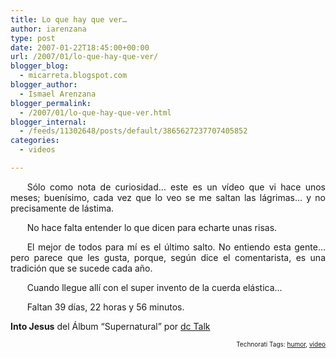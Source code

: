 ```yaml
---
title: Lo que hay que ver…
author: iarenzana
type: post
date: 2007-01-22T18:45:00+00:00
url: /2007/01/lo-que-hay-que-ver/
blogger_blog:
  - micarreta.blogspot.com
blogger_author:
  - Ismael Arenzana
blogger_permalink:
  - /2007/01/lo-que-hay-que-ver.html
blogger_internal:
  - /feeds/11302648/posts/default/3865627237707405852
categories:
  - videos

---
```

<p style="text-align:justify;text-indent:20pt;">
  Sólo como nota de curiosidad&#8230; este es un vídeo que vi hace unos meses; buenísimo, cada vez que lo veo se me saltan las lágrimas&#8230; y no precisamente de lástima.
</p>

<p style="text-align:justify;text-indent:20pt;">
  No hace falta entender lo que dicen para echarte unas risas.
</p>

<p style="text-align:center;">
</p>

<p style="text-align:justify;text-indent:20pt;">
  El mejor de todos para mí es el último salto. No entiendo esta gente&#8230; pero parece que les gusta, porque, según dice el comentarista, es una tradición que se sucede cada año.
</p>

<p style="text-align:justify;text-indent:20pt;">
  Cuando llegue allí con el super invento de la cuerda elástica&#8230;
</p>

<p style="text-align:justify;text-indent:20pt;">
  Faltan 39 días, 22 horas y 56 minutos.
</p>

**Into Jesus** del Álbum &#8220;Supernatural&#8221; por [dc Talk][1]

<!-- technorati tags start -->

<p style="text-align:right;font-size:10px;">
  Technorati Tags: <a href="http://www.technorati.com/tag/humor" rel="tag">humor</a>, <a href="http://www.technorati.com/tag/video" rel="tag">video</a>
</p>

<!-- technorati tags end -->

 [1]: http://www.google.com/search?q=%22dc%20Talk%22